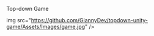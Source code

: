 Top-down Game

img src="https://github.com/GiannyDev/topdown-unity-game/Assets/Images/game.jpg" />   
